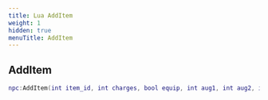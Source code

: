 ```yaml
---
title: Lua AddItem
weight: 1
hidden: true
menuTitle: AddItem
---
```

## AddItem
```lua
npc:AddItem(int item_id, int charges, bool equip, int aug1, int aug2, int aug3, int aug4, int aug5, int aug6); -- void
```